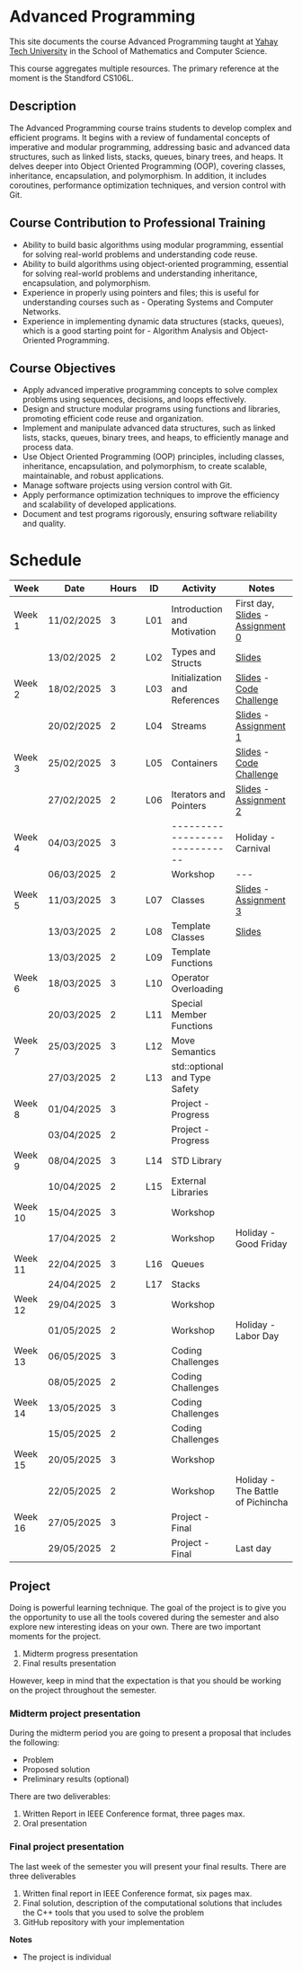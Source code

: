 # Advanced Programming

This site documents the course Advanced Programming taught at [Yahay Tech University](https://yachaytech.edu.ec/) in the School of Mathematics and Computer Science.

This course aggregates multiple resources. The primary reference at the moment is the Standford CS106L.

## Description
The Advanced Programming course trains students to develop complex and efficient programs. It begins with a review of fundamental concepts of imperative and modular programming, addressing basic and advanced data structures, such as linked lists, stacks, queues, binary trees, and heaps.  It delves deeper into Object Oriented Programming (OOP), covering classes, inheritance, encapsulation, and polymorphism. In addition, it includes coroutines, performance optimization techniques, and version control with Git.

## Course Contribution to Professional Training

- Ability to build basic algorithms using modular programming, essential for solving real-world problems and understanding code reuse. 
- Ability to build algorithms using object-oriented programming, essential for solving real-world problems and understanding inheritance, encapsulation, and polymorphism.  
- Experience in properly using pointers and files; this is useful for understanding courses such as - Operating Systems and Computer Networks. 
- Experience in implementing dynamic data structures (stacks, queues), which is a good starting point for - Algorithm Analysis and Object-Oriented Programming.

## Course Objectives

- Apply advanced imperative programming concepts to solve complex problems using sequences, decisions, and loops effectively. 
- Design and structure modular programs using functions and libraries, promoting efficient code reuse and organization. 
- Implement and manipulate advanced data structures, such as linked lists, stacks, queues, binary trees, and heaps, to efficiently manage and process data. 
- Use Object Oriented Programming (OOP) principles, including classes, inheritance, encapsulation, and polymorphism, to create scalable, maintainable, and robust applications. 
- Manage software projects using version control with Git. 
- Apply performance optimization techniques to improve the efficiency and scalability of developed applications. 
- Document and test programs rigorously, ensuring software reliability and quality.

# Schedule

| Week    | Date       | Hours | ID  | Activity                      | Notes                             |
|---------|------------|-------|-----|-------------------------------|-----------------------------------|
| Week 1  | 11/02/2025 |     3 | L01 | Introduction and Motivation   | First day, [Slides][s1] - [Assignment 0][a0]           |
|         | 13/02/2025 |     2 | L02 | Types and Structs             | [Slides][s2]                      |
| Week 2  | 18/02/2025 |     3 | L03 | Initialization and References | [Slides][s3] - [Code Challenge](code_challenge_l03.md) |
|         | 20/02/2025 |     2 | L04 | Streams                       | [Slides][s4] - [Assignment 1][a1] |
| Week 3  | 25/02/2025 |     3 | L05 | Containers                    | [Slides][s5] - [Code Challenge](code_challenge_l05.md) |
|         | 27/02/2025 |     2 | L06 | Iterators and Pointers        | [Slides][s6] - [Assignment 2][a2] |
| Week 4  | 04/03/2025 |     3 |     | ----------------------------- | Holiday - Carnival                |
|         | 06/03/2025 |     2 |     | Workshop                      | ---                               |
| Week 5  | 11/03/2025 |     3 | L07 | Classes                       | [Slides][s7] - [Assignment 3][a3] |
|         | 13/03/2025 |     2 | L08 | Template Classes              | [Slides][s8]                      |
|         | 13/03/2025 |     2 | L09 | Template Functions            |                                   |
| Week 6  | 18/03/2025 |     3 | L10 | Operator Overloading          |                                   |
|         | 20/03/2025 |     2 | L11 | Special Member Functions      |                                   |
| Week 7  | 25/03/2025 |     3 | L12 | Move Semantics                |                                   |
|         | 27/03/2025 |     2 | L13 | std::optional and Type Safety |                                   |
| Week 8  | 01/04/2025 |     3 |     | Project - Progress            |                                   |
|         | 03/04/2025 |     2 |     | Project - Progress            |                                   |
| Week 9  | 08/04/2025 |     3 | L14 | STD Library                   |                                   |
|         | 10/04/2025 |     2 | L15 | External Libraries            |                                   |
| Week 10 | 15/04/2025 |     3 |     | Workshop                      |                                   |
|         | 17/04/2025 |     2 |     | Workshop                      | Holiday - Good Friday             |
| Week 11 | 22/04/2025 |     3 | L16 | Queues                        |                                   |
|         | 24/04/2025 |     2 | L17 | Stacks                        |                                   |
| Week 12 | 29/04/2025 |     3 |     | Workshop                      |                                   |
|         | 01/05/2025 |     2 |     | Workshop                      | Holiday - Labor Day               |
| Week 13 | 06/05/2025 |     3 |     | Coding Challenges             |                                   |
|         | 08/05/2025 |     2 |     | Coding Challenges             |                                   |
| Week 14 | 13/05/2025 |     3 |     | Coding Challenges             |                                   |
|         | 15/05/2025 |     2 |     | Coding Challenges             |                                   |
| Week 15 | 20/05/2025 |     3 |     | Workshop                      |                                   |
|         | 22/05/2025 |     2 |     | Workshop                      | Holiday - The Battle of Pichincha |
| Week 16 | 27/05/2025 |     3 |     | Project - Final               |                                   |
|         | 29/05/2025 |     2 |     | Project - Final               | Last day                          |


## Project
Doing is powerful learning technique. The goal of the project is to give you the opportunity to use all the tools covered during the semester and also explore new interesting ideas on your own. There are two important moments for the project.

1. Midterm progress presentation
2. Final results presentation

However, keep in mind that the expectation is that you should be working on the project throughout the semester.

### Midterm project presentation
During the midterm period you are going to present a proposal that includes the following:
- Problem
- Proposed solution
- Preliminary results (optional)

There are two deliverables:
1. Written Report in IEEE Conference format, three pages max.
2. Oral presentation

### Final project presentation
The last week of the semester you will present your final results. There are three deliverables
1. Written final report in IEEE Conference format, six pages max.
2. Final solution, description of the computational solutions that includes the C++ tools that you used to solve the problem
3. GitHub repository with your implementation

**Notes**
- The project is individual


[s1]: https://web.stanford.edu/class/archive/cs/cs106l/cs106l.1254/lectures/2025Winter-01-Welcome.pdf
[a0]: https://github.com/cs106l/cs106l-assignments/tree/main/assign0
[s2]: https://office365stanford-my.sharepoint.com/:p:/g/personal/jtrb_stanford_edu/Ed1_mt4JLOtFv66zgOBO-2UBZiiRbMhlM5w6RHmrHppW_w?e=rvTSKB
[s3]: https://web.stanford.edu/class/archive/cs/cs106l/cs106l.1254/lectures/2025Winter-03-Initialization_&_References.pdf
[a1]: https://github.com/cs106l/cs106l-assignments/tree/main/assign1
[s4]: https://web.stanford.edu/class/archive/cs/cs106l/cs106l.1254/lectures/2025Winter-04-Streams.pdf
[s5]: https://office365stanford-my.sharepoint.com/:p:/g/personal/jtrb_stanford_edu/EYPukKrZDqNJgBx3nEFFRjcBLWH7oq2ZHLcfOC46GvNsqA?e=QxtFuy
[s6]: https://office365stanford-my.sharepoint.com/:p:/g/personal/jtrb_stanford_edu/Ecp3MXo5KIVDgSUzLMpbiBUB39k9KORV6YeT1Kl2pYQ2Cg?rtime=yAVZSr1W3Ug
[a2]: https://github.com/cs106l/cs106l-assignments/tree/main/assign2
[s7]: https://web.stanford.edu/class/archive/cs/cs106l/cs106l.1254/lectures/2025Winter-07-Classes.pdf
[a3]: https://github.com/cs106l/cs106l-assignments/tree/main/assign3
[s8]: https://office365stanford-my.sharepoint.com/:p:/g/personal/jtrb_stanford_edu/EdnWDZUp20hLj3T-MIPfhqABHpYR2zr5BZI3zdAaSv0Qhw?e=kygbcS